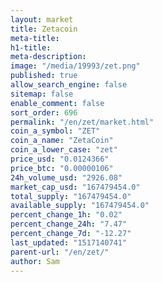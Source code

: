 ```yaml
---
layout: market
title: Zetacoin
meta-title: 
h1-title: 
meta-description: 
image: "/media/19993/zet.png"
published: true
allow_search_engine: false
sitemap: false
enable_comment: false
sort_order: 696
permalink: "/en/zet/market.html"
coin_a_symbol: "ZET"
coin_a_name: "ZetaCoin"
coin_a_lower_case: "zet"
price_usd: "0.0124366"
price_btc: "0.00000106"
24h_volume_usd: "2926.08"
market_cap_usd: "167479454.0"
total_supply: "167479454.0"
available_supply: "167479454.0"
percent_change_1h: "0.02"
percent_change_24h: "7.47"
percent_change_7d: "-12.27"
last_updated: "1517140741"
parent-url: "/en/zet/"
author: Sam
---
```


